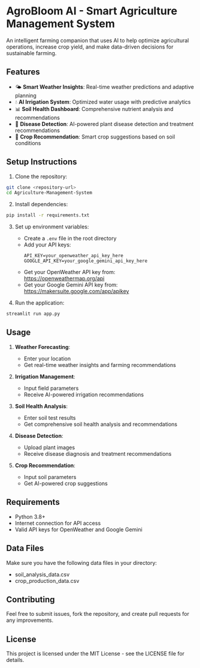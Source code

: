 # AgroBloom AI - Smart Agriculture Management System

An intelligent farming companion that uses AI to help optimize agricultural operations, increase crop yield, and make data-driven decisions for sustainable farming.

## Features

- 🌤️ **Smart Weather Insights**: Real-time weather predictions and adaptive planning
- 💧 **AI Irrigation System**: Optimized water usage with predictive analytics
- 📊 **Soil Health Dashboard**: Comprehensive nutrient analysis and recommendations
- 🌿 **Disease Detection**: AI-powered plant disease detection and treatment recommendations
- 🌾 **Crop Recommendation**: Smart crop suggestions based on soil conditions

## Setup Instructions

1. Clone the repository:
```bash
git clone <repository-url>
cd Agriculture-Management-System
```

2. Install dependencies:
```bash
pip install -r requirements.txt
```

3. Set up environment variables:
   - Create a `.env` file in the root directory
   - Add your API keys:
     ```
     API_KEY=your_openweather_api_key_here
     GOOGLE_API_KEY=your_google_gemini_api_key_here
     ```
   - Get your OpenWeather API key from: https://openweathermap.org/api
   - Get your Google Gemini API key from: https://makersuite.google.com/app/apikey

4. Run the application:
```bash
streamlit run app.py
```

## Usage

1. **Weather Forecasting**:
   - Enter your location
   - Get real-time weather insights and farming recommendations

2. **Irrigation Management**:
   - Input field parameters
   - Receive AI-powered irrigation recommendations

3. **Soil Health Analysis**:
   - Enter soil test results
   - Get comprehensive soil health analysis and recommendations

4. **Disease Detection**:
   - Upload plant images
   - Receive disease diagnosis and treatment recommendations

5. **Crop Recommendation**:
   - Input soil parameters
   - Get AI-powered crop suggestions

## Requirements

- Python 3.8+
- Internet connection for API access
- Valid API keys for OpenWeather and Google Gemini

## Data Files

Make sure you have the following data files in your directory:
- soil_analysis_data.csv
- crop_production_data.csv

## Contributing

Feel free to submit issues, fork the repository, and create pull requests for any improvements.

## License

This project is licensed under the MIT License - see the LICENSE file for details.